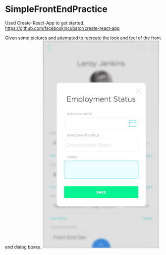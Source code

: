 # SimpleFrontEndPractice
Used Create-React-App to get started. https://github.com/facebookincubator/create-react-app

Given some pictures and attempted to recreate the look and feel of the front end dialog boxes. 
![Example1](Example1.png)
